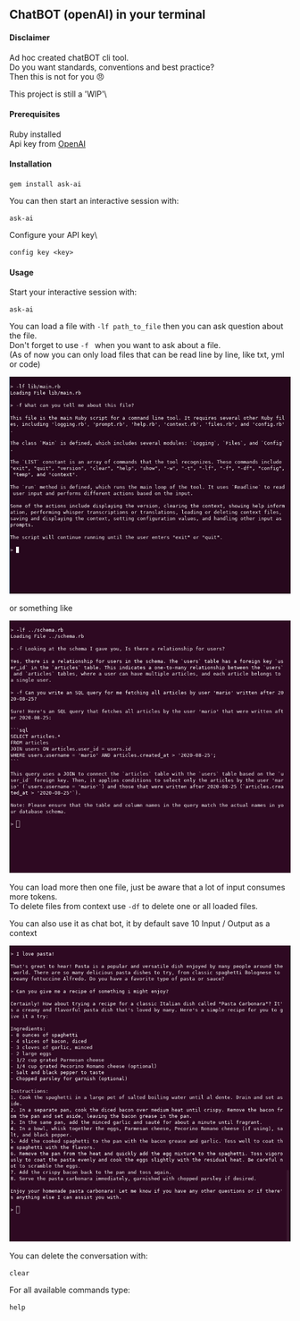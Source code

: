 ## ChatBOT (openAI) in your terminal

#### Disclaimer
Ad hoc created chatBOT cli tool. \
Do you want standards, conventions and best practice? \
Then this is not for you :angry:

This project is still a 'WIP'\


#### Prerequisites
Ruby installed \
Api key from [OpenAI](https://platform.openai.com/overview)

#### Installation
```
gem install ask-ai
```

You can then start an interactive session with:
```
ask-ai
``` 

Configure your API key\

```
config key <key>
```
#### Usage

Start your interactive session with:
```
ask-ai
```

You can load a file with ``` -lf path_to_file ``` then you can ask question about the file. \
Don't forget to use ```-f ``` when you want to ask about a file. \
(As of now you can only load files that can be read line by line, like txt, yml or code)

![ruby_file](./docs/file.png)

or something like

![sql_file](./docs/sql.png)

You can load more then one file, just be aware that a lot of input consumes more tokens. \
To delete files from context use ``` -df ``` to delete one or all loaded files.


You can also use it as chat bot, it by default save 10 Input / Output as a context

![pasta](./docs/pasta.png)

You can delete the conversation with:
```
clear
```


For all available commands type:
```
help
```





